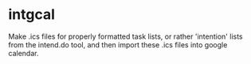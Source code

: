 intgcal
=====================

Make .ics files for properly formatted task lists, or rather 'intention' lists
from the intend.do tool, and then import these .ics files into google calendar.
